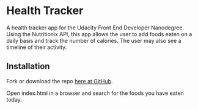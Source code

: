 # Health Tracker
A health tracker app for the Udacity Front End Developer Nanodegree. Using the
Nutritionix API, this app allows the user to add foods eaten on a daily basis
and track the number of calories. The user may also see a timeline of their
activity.

## Installation
Fork or download the repo [here at GitHub](https://github.com/b-ritter/health-tracker).

Open index.html in a browser and search for the foods you have eaten today. 

